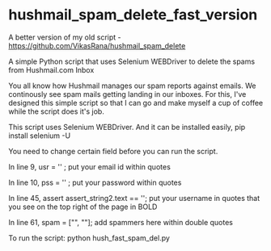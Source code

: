 # hushmail_spam_delete_fast_version
A better version of my old script - https://github.com/VikasRana/hushmail_spam_delete

A simple Python script that uses Selenium WEBDriver to delete the spams from Hushmail.com Inbox

You all know how Hushmail manages our spam reports against emails. We continously see spam mails getting landing in our inboxes. For this, I've designed this simple script so that I can go and make myself a cup of coffee while the script does it's job.

This script uses Selenium WEBDriver. And it can be installed easily, pip install selenium -U

You need to change certain field before you can run the script.

In line 9, usr = '' ; put your email id within quotes

In line 10, pss = '' ; put your password within quotes

In line 45, assert assert_string2.text == ''; put your username in quotes that you see on the top right of the page in BOLD

In line 61, spam = ["", ""]; add spammers here within double quotes

To run the script: python hush_fast_spam_del.py
